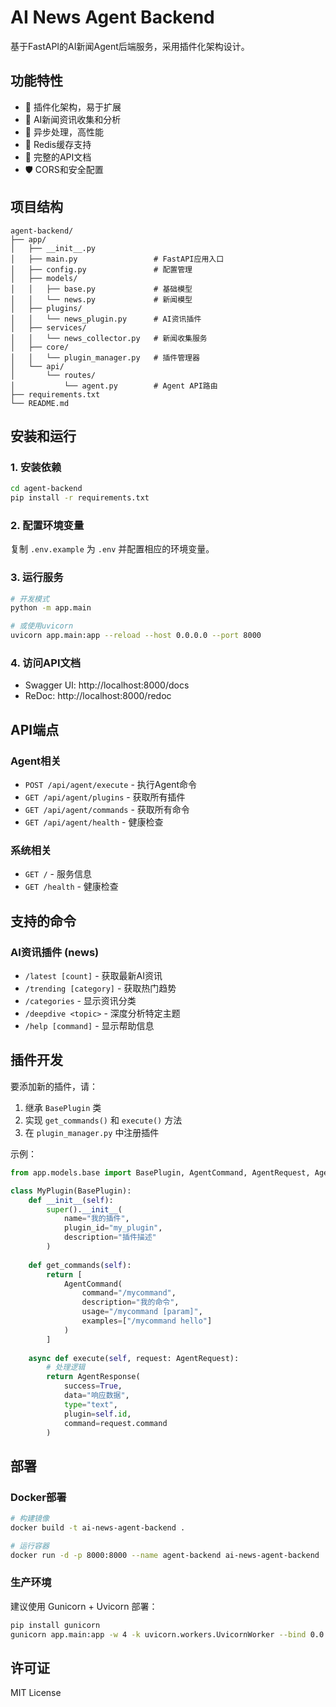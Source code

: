 # AI News Agent Backend

基于FastAPI的AI新闻Agent后端服务，采用插件化架构设计。

## 功能特性

- 🔌 插件化架构，易于扩展
- 📰 AI新闻资讯收集和分析
- 🚀 异步处理，高性能
- 🔄 Redis缓存支持
- 📝 完整的API文档
- 🛡️ CORS和安全配置

## 项目结构

```
agent-backend/
├── app/
│   ├── __init__.py
│   ├── main.py                 # FastAPI应用入口
│   ├── config.py               # 配置管理
│   ├── models/
│   │   ├── base.py             # 基础模型
│   │   └── news.py             # 新闻模型
│   ├── plugins/
│   │   └── news_plugin.py      # AI资讯插件
│   ├── services/
│   │   └── news_collector.py   # 新闻收集服务
│   ├── core/
│   │   └── plugin_manager.py   # 插件管理器
│   └── api/
│       └── routes/
│           └── agent.py        # Agent API路由
├── requirements.txt
└── README.md
```

## 安装和运行

### 1. 安装依赖

```bash
cd agent-backend
pip install -r requirements.txt
```

### 2. 配置环境变量

复制 `.env.example` 为 `.env` 并配置相应的环境变量。

### 3. 运行服务

```bash
# 开发模式
python -m app.main

# 或使用uvicorn
uvicorn app.main:app --reload --host 0.0.0.0 --port 8000
```

### 4. 访问API文档

- Swagger UI: http://localhost:8000/docs
- ReDoc: http://localhost:8000/redoc

## API端点

### Agent相关
- `POST /api/agent/execute` - 执行Agent命令
- `GET /api/agent/plugins` - 获取所有插件
- `GET /api/agent/commands` - 获取所有命令
- `GET /api/agent/health` - 健康检查

### 系统相关
- `GET /` - 服务信息
- `GET /health` - 健康检查

## 支持的命令

### AI资讯插件 (news)
- `/latest [count]` - 获取最新AI资讯
- `/trending [category]` - 获取热门趋势
- `/categories` - 显示资讯分类
- `/deepdive <topic>` - 深度分析特定主题
- `/help [command]` - 显示帮助信息

## 插件开发

要添加新的插件，请：

1. 继承 `BasePlugin` 类
2. 实现 `get_commands()` 和 `execute()` 方法
3. 在 `plugin_manager.py` 中注册插件

示例：
```python
from app.models.base import BasePlugin, AgentCommand, AgentRequest, AgentResponse

class MyPlugin(BasePlugin):
    def __init__(self):
        super().__init__(
            name="我的插件",
            plugin_id="my_plugin",
            description="插件描述"
        )
    
    def get_commands(self):
        return [
            AgentCommand(
                command="/mycommand",
                description="我的命令",
                usage="/mycommand [param]",
                examples=["/mycommand hello"]
            )
        ]
    
    async def execute(self, request: AgentRequest):
        # 处理逻辑
        return AgentResponse(
            success=True,
            data="响应数据",
            type="text",
            plugin=self.id,
            command=request.command
        )
```

## 部署

### Docker部署

```bash
# 构建镜像
docker build -t ai-news-agent-backend .

# 运行容器
docker run -d -p 8000:8000 --name agent-backend ai-news-agent-backend
```

### 生产环境

建议使用 Gunicorn + Uvicorn 部署：

```bash
pip install gunicorn
gunicorn app.main:app -w 4 -k uvicorn.workers.UvicornWorker --bind 0.0.0.0:8000
```

## 许可证

MIT License
